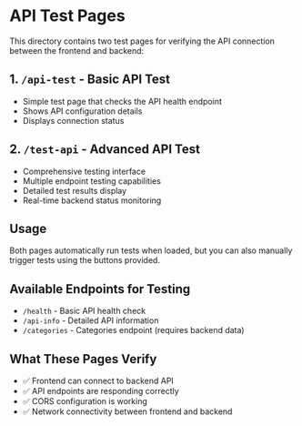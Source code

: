 # API Test Pages

This directory contains two test pages for verifying the API connection between the frontend and backend:

## 1. `/api-test` - Basic API Test
- Simple test page that checks the API health endpoint
- Shows API configuration details
- Displays connection status

## 2. `/test-api` - Advanced API Test
- Comprehensive testing interface
- Multiple endpoint testing capabilities
- Detailed test results display
- Real-time backend status monitoring

## Usage
Both pages automatically run tests when loaded, but you can also manually trigger tests using the buttons provided.

## Available Endpoints for Testing
- `/health` - Basic API health check
- `/api-info` - Detailed API information
- `/categories` - Categories endpoint (requires backend data)

## What These Pages Verify
- ✅ Frontend can connect to backend API
- ✅ API endpoints are responding correctly
- ✅ CORS configuration is working
- ✅ Network connectivity between frontend and backend